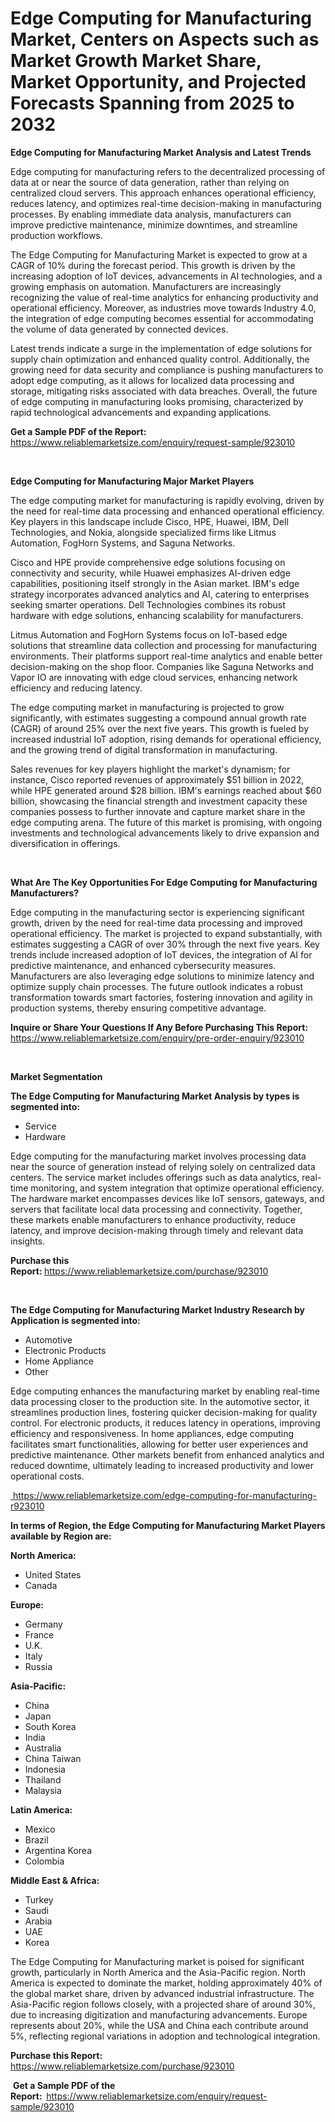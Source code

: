 <p><h1>Edge Computing for Manufacturing Market, Centers on Aspects such as Market Growth Market Share, Market Opportunity, and Projected Forecasts Spanning from 2025 to 2032</h1></p><p><strong>Edge Computing for Manufacturing Market Analysis and Latest Trends</strong></p>
<p><p>Edge computing for manufacturing refers to the decentralized processing of data at or near the source of data generation, rather than relying on centralized cloud servers. This approach enhances operational efficiency, reduces latency, and optimizes real-time decision-making in manufacturing processes. By enabling immediate data analysis, manufacturers can improve predictive maintenance, minimize downtimes, and streamline production workflows.</p><p>The Edge Computing for Manufacturing Market is expected to grow at a CAGR of 10% during the forecast period. This growth is driven by the increasing adoption of IoT devices, advancements in AI technologies, and a growing emphasis on automation. Manufacturers are increasingly recognizing the value of real-time analytics for enhancing productivity and operational efficiency. Moreover, as industries move towards Industry 4.0, the integration of edge computing becomes essential for accommodating the volume of data generated by connected devices.</p><p>Latest trends indicate a surge in the implementation of edge solutions for supply chain optimization and enhanced quality control. Additionally, the growing need for data security and compliance is pushing manufacturers to adopt edge computing, as it allows for localized data processing and storage, mitigating risks associated with data breaches. Overall, the future of edge computing in manufacturing looks promising, characterized by rapid technological advancements and expanding applications.</p></p>
<p><strong>Get a Sample PDF of the Report:&nbsp;</strong> <a href="https://www.reliablemarketsize.com/enquiry/request-sample/923010?utm_campaign=3497&utm_medium=2&utm_source=Github&utm_content=ia&utm_term=18042025&utm_id=edge-computing-for-manufacturing">https://www.reliablemarketsize.com/enquiry/request-sample/923010</a></p>
<p>&nbsp;</p>
<p><strong>Edge Computing for Manufacturing Major Market Players</strong></p>
<p><p>The edge computing market for manufacturing is rapidly evolving, driven by the need for real-time data processing and enhanced operational efficiency. Key players in this landscape include Cisco, HPE, Huawei, IBM, Dell Technologies, and Nokia, alongside specialized firms like Litmus Automation, FogHorn Systems, and Saguna Networks.</p><p>Cisco and HPE provide comprehensive edge solutions focusing on connectivity and security, while Huawei emphasizes AI-driven edge capabilities, positioning itself strongly in the Asian market. IBM's edge strategy incorporates advanced analytics and AI, catering to enterprises seeking smarter operations. Dell Technologies combines its robust hardware with edge solutions, enhancing scalability for manufacturers.</p><p>Litmus Automation and FogHorn Systems focus on IoT-based edge solutions that streamline data collection and processing for manufacturing environments. Their platforms support real-time analytics and enable better decision-making on the shop floor. Companies like Saguna Networks and Vapor IO are innovating with edge cloud services, enhancing network efficiency and reducing latency.</p><p>The edge computing market in manufacturing is projected to grow significantly, with estimates suggesting a compound annual growth rate (CAGR) of around 25% over the next five years. This growth is fueled by increased industrial IoT adoption, rising demands for operational efficiency, and the growing trend of digital transformation in manufacturing.</p><p>Sales revenues for key players highlight the market's dynamism; for instance, Cisco reported revenues of approximately $51 billion in 2022, while HPE generated around $28 billion. IBM's earnings reached about $60 billion, showcasing the financial strength and investment capacity these companies possess to further innovate and capture market share in the edge computing arena. The future of this market is promising, with ongoing investments and technological advancements likely to drive expansion and diversification in offerings.</p></p>
<p>&nbsp;</p>
<p><strong>What Are The Key Opportunities For Edge Computing for Manufacturing Manufacturers?</strong></p>
<p><p>Edge computing in the manufacturing sector is experiencing significant growth, driven by the need for real-time data processing and improved operational efficiency. The market is projected to expand substantially, with estimates suggesting a CAGR of over 30% through the next five years. Key trends include increased adoption of IoT devices, the integration of AI for predictive maintenance, and enhanced cybersecurity measures. Manufacturers are also leveraging edge solutions to minimize latency and optimize supply chain processes. The future outlook indicates a robust transformation towards smart factories, fostering innovation and agility in production systems, thereby ensuring competitive advantage.</p></p>
<p><strong>Inquire or Share Your Questions If Any Before Purchasing This Report:</strong> <a href="https://www.reliablemarketsize.com/enquiry/pre-order-enquiry/923010?utm_campaign=3497&utm_medium=2&utm_source=Github&utm_content=ia&utm_term=18042025&utm_id=edge-computing-for-manufacturing">https://www.reliablemarketsize.com/enquiry/pre-order-enquiry/923010</a></p>
<p>&nbsp;</p>
<p><strong>Market Segmentation</strong></p>
<p><strong>The Edge Computing for Manufacturing Market Analysis by types is segmented into:</strong></p>
<p><ul><li>Service</li><li>Hardware</li></ul></p>
<p><p>Edge computing for the manufacturing market involves processing data near the source of generation instead of relying solely on centralized data centers. The service market includes offerings such as data analytics, real-time monitoring, and system integration that optimize operational efficiency. The hardware market encompasses devices like IoT sensors, gateways, and servers that facilitate local data processing and connectivity. Together, these markets enable manufacturers to enhance productivity, reduce latency, and improve decision-making through timely and relevant data insights.</p></p>
<p><strong>Purchase this Report:&nbsp;</strong><a href="https://www.reliablemarketsize.com/purchase/923010?utm_campaign=3497&utm_medium=2&utm_source=Github&utm_content=ia&utm_term=18042025&utm_id=edge-computing-for-manufacturing">https://www.reliablemarketsize.com/purchase/923010</a></p>
<p>&nbsp;</p>
<p><strong>The Edge Computing for Manufacturing Market Industry Research by Application is segmented into:</strong></p>
<p><ul><li>Automotive</li><li>Electronic Products</li><li>Home Appliance</li><li>Other</li></ul></p>
<p><p>Edge computing enhances the manufacturing market by enabling real-time data processing closer to the production site. In the automotive sector, it streamlines production lines, fostering quicker decision-making for quality control. For electronic products, it reduces latency in operations, improving efficiency and responsiveness. In home appliances, edge computing facilitates smart functionalities, allowing for better user experiences and predictive maintenance. Other markets benefit from enhanced analytics and reduced downtime, ultimately leading to increased productivity and lower operational costs.</p></p>
<p><a href="https://www.reliablemarketsize.com/edge-computing-for-manufacturing-r923010?utm_campaign=3497&utm_medium=2&utm_source=Github&utm_content=ia&utm_term=18042025&utm_id=edge-computing-for-manufacturing">&nbsp;https://www.reliablemarketsize.com/edge-computing-for-manufacturing-r923010</a></p>
<p><strong>In terms of Region, the Edge Computing for Manufacturing Market Players available by Region are:</strong></p>
<p>
    <p> <strong> North America: </strong>
        <ul>
            <li>United States</li>
            <li>Canada</li>
        </ul>
        </p> 
    <p> <strong> Europe: </strong>
        <ul>
            <li>Germany</li>
            <li>France</li>
            <li>U.K.</li>
            <li>Italy</li>
            <li>Russia</li>
        </ul>
        </p> 
    <p> <strong> Asia-Pacific: </strong>
        <ul>
            <li>China</li>
            <li>Japan</li>
            <li>South Korea</li>
            <li>India</li>
            <li>Australia</li>
            <li>China Taiwan</li>
            <li>Indonesia</li>
            <li>Thailand</li>
            <li>Malaysia</li>
        </ul>
        </p> 
    <p> <strong> Latin America: </strong>
        <ul>
            <li>Mexico</li>
            <li>Brazil</li>
            <li>Argentina Korea</li>
            <li>Colombia</li>
        </ul>
        </p> 
    <p> <strong> Middle East & Africa: </strong>
        <ul>
            <li>Turkey</li>
            <li>Saudi</li>
            <li>Arabia</li>
            <li>UAE</li>
            <li>Korea</li>
        </ul>
    </p>
    </p>
<p><p>The Edge Computing for Manufacturing market is poised for significant growth, particularly in North America and the Asia-Pacific region. North America is expected to dominate the market, holding approximately 40% of the global market share, driven by advanced industrial infrastructure. The Asia-Pacific region follows closely, with a projected share of around 30%, due to increasing digitization and manufacturing advancements. Europe represents about 20%, while the USA and China each contribute around 5%, reflecting regional variations in adoption and technological integration.</p></p>
<p><strong>Purchase this Report: </strong><a href="https://www.reliablemarketsize.com/purchase/923010?utm_campaign=3497&utm_medium=2&utm_source=Github&utm_content=ia&utm_term=18042025&utm_id=edge-computing-for-manufacturing">https://www.reliablemarketsize.com/purchase/923010</a></p>
<p>&nbsp;<strong>Get a Sample PDF of the Report:&nbsp;&nbsp;</strong><a href="https://www.reliablemarketsize.com/enquiry/request-sample/923010?utm_campaign=3497&utm_medium=2&utm_source=Github&utm_content=ia&utm_term=18042025&utm_id=edge-computing-for-manufacturing">https://www.reliablemarketsize.com/enquiry/request-sample/923010</a></p>
<p><strong></strong></p>
<p><p></p><p></p><p></p></p>